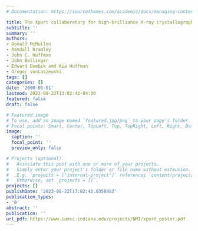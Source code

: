 ```yaml
---
# Documentation: https://sourcethemes.com/academic/docs/managing-content/

title: The Xport collaboratory for high-brilliance X-ray crystallography
subtitle: ''
summary: ''
authors:
- Donald McMullen
- Randall Bramley
- John C. Huffman
- John Bollinger
- Edward Dambik amd Kia Huffman
- Gregor vonLaszewski
tags: []
categories: []
date: '2000-01-01'
lastmod: 2023-08-22T13:02:42-04:00
featured: false
draft: false

# Featured image
# To use, add an image named `featured.jpg/png` to your page's folder.
# Focal points: Smart, Center, TopLeft, Top, TopRight, Left, Right, BottomLeft, Bottom, BottomRight.
image:
  caption: ''
  focal_point: ''
  preview_only: false

# Projects (optional).
#   Associate this post with one or more of your projects.
#   Simply enter your project's folder or file name without extension.
#   E.g. `projects = ["internal-project"]` references `content/project/deep-learning/index.md`.
#   Otherwise, set `projects = []`.
projects: []
publishDate: '2023-08-22T17:02:42.035895Z'
publication_types:
- '0'
abstract: ''
publication: ''
url_pdf: https://www.iumsc.indiana.edu/projects/NMI/xport_poster.pdf
---
```

